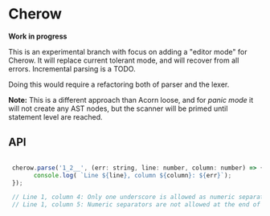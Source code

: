 # Cherow

**Work in progress**

This is an experimental branch with focus on adding a "editor mode" for Cherow. It will replace current tolerant mode,
and will recover from all errors. Incremental parsing is a TODO.

Doing this would require a refactoring both of parser and the lexer.

**Note:** This is a different approach than Acorn loose, and for *panic mode* it will not create any AST nodes, but
the scanner will be primed until statement level are reached.


## API

```js

 cherow.parse('1_2__', (err: string, line: number, column: number) => {
       console.log( `Line ${line}, column ${column}: ${err}`);
 });

 // Line 1, column 4: Only one underscore is allowed as numeric separator
 // Line 1, column 5: Numeric separators are not allowed at the end of numeric literals
```
